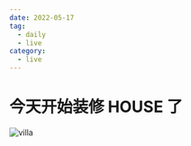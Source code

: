 ```yaml
---
date: 2022-05-17
tag:
  - daily
  - live
category:
  - live
---
```


# 今天开始装修 HOUSE 了

![villa](/img/villa.jpg)
